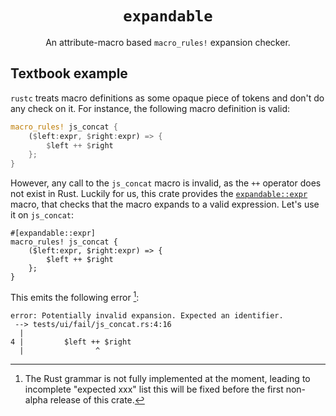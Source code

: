 <div class="title-block" style="text-align: center;" align="center">
<h1><code>expandable</code></h1>
An attribute-macro based <code>macro_rules!</code> expansion checker.
</div>

## Textbook example

`rustc` treats macro definitions as some opaque piece of tokens and don't
do any check on it. For instance, the following macro definition is valid:

```rust
macro_rules! js_concat {
    ($left:expr, $right:expr) => {
        $left ++ $right
    };
}
```

However, any call to the `js_concat` macro is invalid, as the `++` operator
does not exist in Rust. Luckily for us, this crate provides the
[`expandable::expr`] macro, that checks that the macro expands to a valid
expression. Let's use it on `js_concat`:

[`expandable::expr`]: https://example.org

```rust,compile_fail
#[expandable::expr]
macro_rules! js_concat {
    ($left:expr, $right:expr) => {
        $left ++ $right
    };
}
```

This emits the following error [^error-message]:
```none
error: Potentially invalid expansion. Expected an identifier.
 --> tests/ui/fail/js_concat.rs:4:16
  |
4 |         $left ++ $right
  |                ^
```

[^error-message]: The Rust grammar is not fully implemented at the moment,
    leading to incomplete "expected xxx" list this will be fixed before the
    first non-alpha release of this crate.
